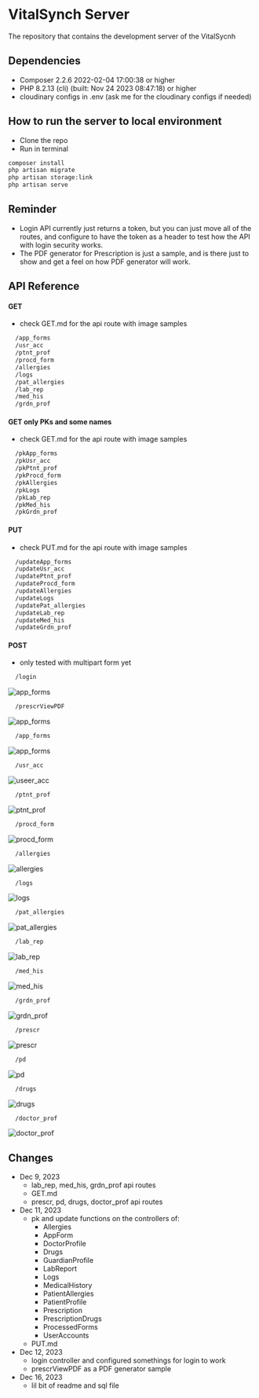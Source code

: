 # VitalSynch Server

The repository that contains the development server of the VitalSycnh

## Dependencies
- Composer 2.2.6 2022-02-04 17:00:38 or higher
- PHP 8.2.13 (cli) (built: Nov 24 2023 08:47:18) or higher
- cloudinary configs in .env (ask me for the cloudinary configs if needed)

## How to run the server to local environment

- Clone the repo
- Run in terminal

```bash
composer install 
php artisan migrate
php artisan storage:link
php artisan serve
```
## Reminder
* Login API currently just returns a token, but you can just move all of the routes, and configure to have the token as a header to test how the API with login security works.
* The PDF generator for Prescription is just a sample, and is there just to show and get a feel on how PDF generator will work.

## API Reference
#### GET
* check GET.md for the api route with image samples
```bash
  /app_forms
  /usr_acc
  /ptnt_prof
  /procd_form
  /allergies
  /logs
  /pat_allergies
  /lab_rep
  /med_his
  /grdn_prof
```

#### GET only PKs and some names
* check GET.md for the api route with image samples
```bash
  /pkApp_forms
  /pkUsr_acc
  /pkPtnt_prof
  /pkProcd_form
  /pkAllergies
  /pkLogs
  /pkLab_rep
  /pkMed_his
  /pkGrdn_prof
```

#### PUT
* check PUT.md for the api route with image samples
```bash
  /updateApp_forms
  /updateUsr_acc
  /updatePtnt_prof
  /updateProcd_form
  /updateAllergies
  /updateLogs
  /updatePat_allergies
  /updateLab_rep
  /updateMed_his
  /updateGrdn_prof
```

#### POST
* only tested with multipart form yet

```bash
  /login
```
![app_forms](screenshots/post-login.png)

```bash
  /prescrViewPDF
```
![app_forms](screenshots/post-prescrViewPDF.png)

```bash
  /app_forms
```
![app_forms](screenshots/post-app_forms.png)

```bash
  /usr_acc
```
![useer_acc](screenshots/post-user_acc.png)

```bash
  /ptnt_prof
```
![ptnt_prof](screenshots/post-ptnt_prof.png)

```bash
  /procd_form
```
![procd_form](screenshots/post-procd_form.png)

```bash
  /allergies
```
![allergies](screenshots/post-allergies.png)

```bash
  /logs
```
![logs](screenshots/post-logs.png)

```bash
  /pat_allergies
```
![pat_allergies](screenshots/post-pa_pat_allergies.png)

```bash
  /lab_rep
```
![lab_rep](screenshots/post-lab_rep.png)

```bash
  /med_his
```
![med_his](screenshots/post-med_his.png)

```bash
  /grdn_prof
```
![grdn_prof](screenshots/post-grdn_prof.png)

```bash
  /prescr
```
![prescr](screenshots/post-prescr.png)

```bash
  /pd
```
![pd](screenshots/post-pd.png)

```bash
  /drugs
```
![drugs](screenshots/post-drugs.png)

```bash
  /doctor_prof
```
![doctor_prof](screenshots/post-doctor_prof.png)


## Changes
* Dec 9, 2023
     * lab_rep, med_his, grdn_prof api routes
     * GET.md
     * prescr, pd, drugs, doctor_prof api routes
* Dec 11, 2023
     * pk and update functions on the controllers of:
          * Allergies
          * AppForm
          * DoctorProfile
          * Drugs
          * GuardianProfile
          * LabReport
          * Logs
          * MedicalHistory
          * PatientAllergies
          * PatientProfile
          * Prescription
          * PrescriptionDrugs
          * ProcessedForms
          * UserAccounts
     * PUT.md
* Dec 12, 2023
     * login controller and configured somethings for login to work
     * prescrViewPDF as a PDF generator sample
* Dec 16, 2023
     * lil bit of readme and sql file 

